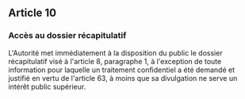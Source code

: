 ## Article 10

### Accès au dossier récapitulatif

L'Autorité met immédiatement à la disposition du public le dossier récapitulatif visé à l'article 8, paragraphe 1, à l'exception de toute information pour laquelle un traitement confidentiel a été demandé et justifié en vertu de l'article 63, à moins que sa divulgation ne serve un intérêt public supérieur.